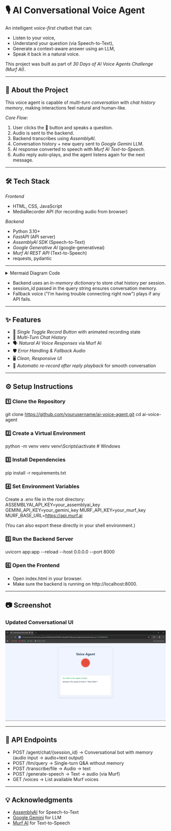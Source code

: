 # 🎙 AI Conversational Voice Agent

An intelligent *voice-first* chatbot that can:

- Listen to your voice,
- Understand your question (via Speech-to-Text),
- Generate a context-aware answer using an LLM,
- Speak it back in a natural voice.

This project was built as part of *30 Days of AI Voice Agents Challenge (Murf AI)*.

---

## 🚀 About the Project

This voice agent is capable of *multi-turn conversation* with *chat history memory*, making interactions feel natural and human-like.

*Core Flow:*
1. User clicks the 🎤 button and speaks a question.
2. Audio is sent to the backend.
3. Backend transcribes using *AssemblyAI*.
4. Conversation history + new query sent to *Google Gemini* LLM.
5. AI response converted to speech with *Murf AI Text-to-Speech*.
6. Audio reply auto-plays, and the agent listens again for the next message.

---

## 🛠 Tech Stack

*Frontend*
- HTML, CSS, JavaScript
- MediaRecorder API (for recording audio from browser)

*Backend*
- Python 3.10+
- *FastAPI* (API server)
- *AssemblyAI SDK* (Speech-to-Text)
- *Google Generative AI* (google-generativeai)
- *Murf AI REST API* (Text-to-Speech)
- requests, pydantic

---

<details> <summary>Mermaid Diagram Code</summary>
## 🏛 Architecture
flowchart TD
A[🎤 User Voice] -->|Audio/webm| B[Frontend Recorder: HTML+JS]
B -->|POST /agent/chat/{session_id}| C[FastAPI Backend]
C --> D[AssemblyAI: Speech-to-Text]
D --> E[Combine with Chat History]
E --> F[Google Gemini: Context-Aware Response]
F --> G[Murf AI: Text-to-Speech]
G -->|Audio URL| H[Frontend Playback + Display Response]
H -->|Auto Restart| A
</details>



- Backend uses an *in-memory dictionary* to store chat history per session.
- session_id passed in the query string ensures conversation memory.
- Fallback voice ("I'm having trouble connecting right now") plays if any API fails.

---

## ✨ Features

- 🎤 *Single Toggle Record Button* with animated recording state
- 💬 *Multi-Turn Chat History*
- 🗣 *Natural AI Voice Responses* via Murf AI
- 🛡 *Error Handling & Fallback Audio*
- 🖥 *Clean, Responsive UI*
- 🔁 *Automatic re-record after reply playback* for smooth conversation

---

## ⚙ Setup Instructions

### 1️⃣ Clone the Repository
git clone https://github.com/yourusername/ai-voice-agent.git
cd ai-voice-agent


### 2️⃣ Create a Virtual Environment
python -m venv venv
venv\Scripts\activate # Windows


### 3️⃣ Install Dependencies
pip install -r requirements.txt


### 4️⃣ Set Environment Variables
Create a .env file in the root directory:
ASSEMBLYAI_API_KEY=your_assemblyai_key
GEMINI_API_KEY=your_gemini_key
MURF_API_KEY=your_murf_key
MURF_BASE_URL=https://api.murf.ai


(You can also export these directly in your shell environment.)

### 5️⃣ Run the Backend Server
uvicorn app:app --reload --host 0.0.0.0 --port 8000


### 6️⃣ Open the Frontend
- Open index.html in your browser.
- Make sure the backend is running on http://localhost:8000.

---

## 📷 Screenshot
### Updated Conversational UI
![Conversational Agent UI](screenshots/ui.png)


---

## 📡 API Endpoints

- POST /agent/chat/{session_id} → Conversational bot with memory (audio input → audio+text output)
- POST /llm/query → Single-turn Q&A without memory
- POST /transcribe/file → Audio → text
- POST /generate-speech → Text → audio (via Murf)
- GET /voices → List available Murf voices


---

## 💡 Acknowledgments
- [AssemblyAI](https://www.assemblyai.com/) for Speech-to-Text
- [Google Gemini](https://ai.google/) for LLM
- [Murf AI](https://murf.ai) for Text-to-Speech